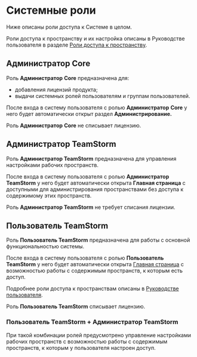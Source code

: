 # Системные роли

Ниже описаны роли доступа к Системе в целом.&#x20;

Роли доступа к пространству и их настройка описаны в Руководстве пользователя в разделе [Роли доступа к пространству](https://docs.teamstorm.io/rukovodstva/rukovodstvo-polzovatelya-teamstorm/rabota-s-prostranstvami/roli-dostupa-k-prostranstvu).

## Администратор Core

Роль **Администратор** **Core** предназначена для:

* добавления лицензий продукта;
* выдачи системных ролей пользователям и группам пользователей.

После входа в систему пользователя с ролью **Администратор** **Core** у него будет автоматически открыт раздел **Администрирование.**

Роль **Администратор** **Core** не списывает лицензию.

## Администратор TeamStorm

Роль **Администратор TeamStorm** предназначена для управления настройками рабочих пространств.&#x20;

После входа в систему пользователя с ролью **Администратор TeamStorm** у него будет автоматически открыта **Главная страница** с доступными для администрирования пространствами без доступа к содержимому этих пространств.

Роль **Администратор TeamStorm** не требует списания лицензии.&#x20;

## Пользователь TeamStorm

Роль **Пользователь TeamStorm** предназначена для работы с основной функциональностью системы.

После входа в систему пользователя с ролью **Пользователь TeamStorm** у него будет автоматически открыта [Главная страница](https://docs.teamstorm.io/rukovodstva/rukovodstvo-polzovatelya-teamstorm/glavnaya-stranica) с возможностью работы с содержимым пространств, к которым есть доступ.

Подробнее роли доступа к пространствам описаны в [Руководстве пользователя](https://docs.teamstorm.io/rukovodstva/rukovodstvo-polzovatelya-teamstorm/rabota-s-prostranstvami/roli-dostupa-k-prostranstvu).&#x20;

Роль **Пользователь TeamStorm** списывает лицензию.&#x20;

### Пользователь  TeamStorm + Администратор  TeamStorm

При такой комбинации ролей предусмотрено управление настройками рабочих пространств  с возможностью работы с содержимым пространств, к которым у пользователя настроен доступ.
